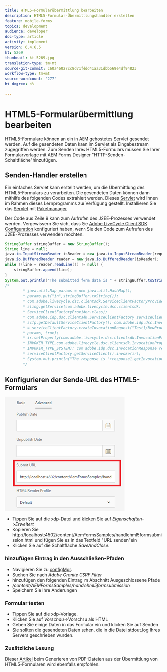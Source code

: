 ```yaml
---
title: HTML5-Formularübermittlung bearbeiten
description: HTML5-Formular-Übermittlungshandler erstellen
feature: mobile-forms
topics: development
audience: developer
doc-type: article
activity: implement
version: 6.4,6.5
kt: 5269
thumbnail: kt-5269.jpg
translation-type: tm+mt
source-git-commit: c60a46027cc8d71fddd41aa31dbb569e4df94823
workflow-type: tm+mt
source-wordcount: '277'
ht-degree: 4%

---
```



# HTML5-Formularübermittlung bearbeiten

HTML5-Formulare können an ein in AEM gehostetes Servlet gesendet werden. Auf die gesendeten Daten kann im Servlet als Eingabestream zugegriffen werden. Zum Senden Ihres HTML5-Formulars müssen Sie Ihrer Formularvorlage mit AEM Forms Designer &quot;HTTP-Senden-Schaltfläche&quot;hinzufügen.

## Senden-Handler erstellen

Ein einfaches Servlet kann erstellt werden, um die Übermittlung des HTML5-Formulars zu verarbeiten. Die gesendeten Daten können dann mithilfe des folgenden Codes extrahiert werden. Dieses [Servlet](assets/html5-submit-handler.zip) wird Ihnen im Rahmen dieses Lernprogramms zur Verfügung gestellt. Installieren Sie das [Servlet](assets/html5-submit-handler.zip) mit [Paketmanager](http://localhost:4502/crx/packmgr/index.jsp)

Der Code aus Zeile 9 kann zum Aufrufen des J2EE-Prozesses verwendet werden. Vergewissern Sie sich, dass Sie [Adobe LiveCycle Client SDK Configuration](https://helpx.adobe.com/aem-forms/6/submit-form-data-livecycle-process.html) konfiguriert haben, wenn Sie den Code zum Aufrufen des J2EE-Prozesses verwenden möchten.

```java
StringBuffer stringBuffer = new StringBuffer();
String line = null;
java.io.InputStreamReader isReader = new java.io.InputStreamReader(request.getInputStream(), "UTF-8");
java.io.BufferedReader reader = new java.io.BufferedReader(isReader);
while ((line = reader.readLine()) != null) {
    stringBuffer.append(line);
}
System.out.println("The submitted form data is " + stringBuffer.toString());
/*
        * java.util.Map params = new java.util.HashMap();
        * params.put("in",stringBuffer.toString());
        * com.adobe.livecycle.dsc.clientsdk.ServiceClientFactoryProvider scfp =
        * sling.getService(com.adobe.livecycle.dsc.clientsdk.
        * ServiceClientFactoryProvider.class);
        * com.adobe.idp.dsc.clientsdk.ServiceClientFactory serviceClientFactory =
        * scfp.getDefaultServiceClientFactory(); com.adobe.idp.dsc.InvocationRequest ir
        * = serviceClientFactory.createInvocationRequest("Test1/NewProcess1", "invoke",
        * params, true);
        * ir.setProperty(com.adobe.livecycle.dsc.clientsdk.InvocationProperties.
        * INVOKER_TYPE,com.adobe.livecycle.dsc.clientsdk.InvocationProperties.
        * INVOKER_TYPE_SYSTEM); com.adobe.idp.dsc.InvocationResponse response1 =
        * serviceClientFactory.getServiceClient().invoke(ir);
        * System.out.println("The response is "+response1.getInvocationId());
        */
```


## Konfigurieren der Sende-URL des HTML5-Formulars

![submit-url](assets/submit-url.PNG)

* Tippen Sie auf die xdp-Datei und klicken Sie auf _Eigenschaften_->_Erweitert_
* Kopieren Sie http://localhost:4502/content/AemFormsSamples/handlehml5formsubmission.html und fügen Sie es in das Textfeld &quot;URL senden&quot;ein
* Klicken Sie auf die Schaltfläche _SaveAndClose_.

### hinzufügen Eintrag in den Ausschließen-Pfaden

* Navigieren Sie zu [configMgr](http://localhost:4502/system/console/configMgr).
* Suchen Sie nach _Adobe Granite CSRF Filter_
* hinzufügen den folgenden Eintrag im Abschnitt Ausgeschlossene Pfade
* _/content/AEMFormsSamples/handlehml5formsubmission_
* Speichern Sie Ihre Änderungen

### Formular testen

* Tippen Sie auf die xdp-Vorlage.
* Klicken Sie auf _Vorschau_->Vorschau als HTML
* Geben Sie einige Daten in das Formular ein und klicken Sie auf Senden
* Sie sollten die gesendeten Daten sehen, die in die Datei stdout.log Ihres Servers geschrieben wurden.

### Zusätzliche Lesung

Dieser [Artikel](https://docs.adobe.com/content/help/en/experience-manager-learn/forms/document-services/generate-pdf-from-mobile-form-submission-article.html) beim Generieren von PDF-Dateien aus der Übermittlung von HTML5-Formularen wird ebenfalls empfohlen.




